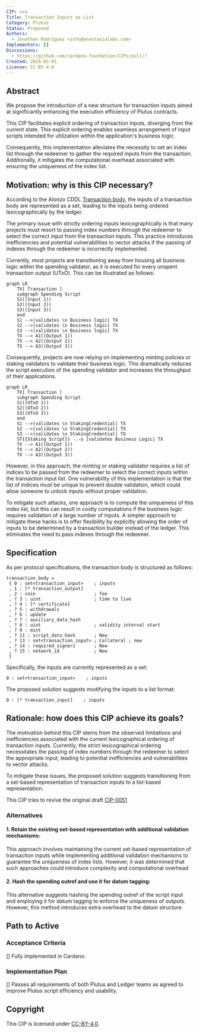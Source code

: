 ```yaml
---
CIP: xxx
Title: Transaction Inputs as List
Category: Plutus
Status: Proposed
Authors:
  - Jonathan Rodriguez <info@anastasialabs.com>
Implementors: []
Discussions:
  - https://github.com/cardano-foundation/CIPs/pull/?
Created: 2024-02-01
License: CC-BY-4.0
---
```



## Abstract
We propose the introduction of a new structure for transaction inputs aimed at significantly enhancing the execution efficiency of Plutus contracts. 

This CIP facilitates explicit ordering of transaction inputs, diverging from the current state. This explicit ordering enables seamless arrangement of input scripts intended for utilization within the application's business logic. 

Consequently, this implementation alleviates the necessity to set an index list through the redeemer to gather the required inputs from the transaction. Additionally, it mitigates the computational overhead associated with ensuring the uniqueness of the index list.

## Motivation: why is this CIP necessary?
According to the Alonzo CDDL [Transaction body](https://github.com/IntersectMBO/cardano-ledger/blob/c158b4298d34cdef3340e600739422ca72a713cd/eras/alonzo/impl/cddl-files/alonzo.cddl#L55), the inputs of a transaction body are represented as a set, leading to the inputs being ordered lexicographically by the ledger.

The primary issue with strictly ordering inputs lexicographically is that many projects must resort to passing index numbers through the redeemer to select the correct input from the transaction inputs. This practice introduces inefficiencies and potential vulnerabilities to vector attacks if the passing of indexes through the redeemer is incorrectly implemented.

Currently, most projects are transitioning away from housing all business logic within the spending validator, as it is executed for every unspent transaction output (UTxO). This can be illustrated as follows:
```mermaid
graph LR
    TX[ Transaction ]
    subgraph Spending Script
    S1((Input 1))
    S2((Input 2))
    S3((Input 3))
    end
    S1 -->|validates \n Business logic| TX
    S2 -->|validates \n Business logic| TX
    S3 -->|validates \n Business logic| TX
    TX --> A1((Output 1))
    TX --> A2((Output 2))
    TX --> A3((Output 3))
```

Consequently, projects are now relying on implementing minting policies or staking validators to validate their business logic. This dramatically reduces the script execution of the spending validator and increases the throughput of their applications.

```mermaid
graph LR
    TX[ Transaction ]
    subgraph Spending Script
    S1((UTxO 1))
    S2((UTxO 2))
    S3((UTxO 3))
    end
    S1 -->|validates \n StakingCredential| TX
    S2 -->|validates \n StakingCredential| TX
    S3 -->|validates \n StakingCredential| TX
    ST{{Staking Script}} -.-o |validates Business Logic| TX
    TX --> A1((Output 1))
    TX --> A2((Output 2))
    TX --> A3((Output 3))
```
However, in this approach, the minting or staking validator requires a list of indices to be passed from the redeemer to select the correct inputs within the transaction input list. One vulnerability of this implementation is that the list of indices must be unique to prevent double validation, which could allow someone to unlock inputs without proper validation.

To mitigate such attacks, one approach is to compute the uniqueness of this index list, but this can result in costly computations if the business logic requires validation of a large number of inputs. A simpler approach to mitigate these hacks is to offer flexibility by explicitly allowing the order of inputs to be determined by a transaction builder instead of the ledger. This eliminates the need to pass indexes through the redeemer.

## Specification
As per protocol specifications, the transaction body is structured as follows:
```
transaction_body =
 { 0 : set<transaction_input>    ; inputs
 , 1 : [* transaction_output]
 , 2 : coin                      ; fee
 , ? 3 : uint                    ; time to live
 , ? 4 : [* certificate]
 , ? 5 : withdrawals
 , ? 6 : update
 , ? 7 : auxiliary_data_hash
 , ? 8 : uint                    ; validity interval start
 , ? 9 : mint
 , ? 11 : script_data_hash       ; New
 , ? 13 : set<transaction_input> ; Collateral ; new
 , ? 14 : required_signers       ; New
 , ? 15 : network_id             ; New
 }
```

Specifically, the inputs are currently represented as a set:
```
0 : set<transaction_input>    ; inputs
```

The proposed solution suggests modifying the inputs to a list format:
```
0 : [* transaction_input]    ; inputs
```



## Rationale: how does this CIP achieve its goals?
The motivation behind this CIP stems from the observed limitations and inefficiencies associated with the current lexicographical ordering of transaction inputs. Currently, the strict lexicographical ordering necessitates the passing of index numbers through the redeemer to select the appropriate input, leading to potential inefficiencies and vulnerabilities to vector attacks.

To mitigate these issues, the proposed solution suggests transitioning from a set-based representation of transaction inputs to a list-based representation.

This CIP tries to revive the original draft [CIP-0051](https://github.com/cardano-foundation/CIPs/pull/231)

### Alternatives
#### 1. Retain the existing set-based representation with additional validation mechanisms: 

This approach involves maintaining the current set-based representation of transaction inputs while implementing additional validation mechanisms to guarantee the uniqueness of index lists.
However, it was determined that such approaches could introduce complexity and computational overhead

#### 2. Hash the spending outref and use it for datum tagging: 
  
This alternative suggests hashing the spending outref of the script input and employing it for datum tagging to enforce the uniqueness of outputs. However, this method introduces extra overhead to the datum structure.

## Path to Active

### Acceptance Criteria
[] Fully implemented in Cardano.

### Implementation Plan
[] Passes all requirements of both Plutus and Ledger teams as agreed to improve Plutus script efficiency and usability.


## Copyright

This CIP is licensed under [CC-BY-4.0](https://creativecommons.org/licenses/by/4.0/legalcode).
